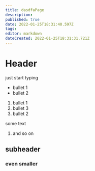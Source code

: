 ```yaml
---
title: dasdfaPage
description: 
published: true
date: 2022-01-25T18:31:40.597Z
tags: 
editor: markdown
dateCreated: 2022-01-25T18:31:31.721Z
---
```


# Header
just start typing

* bullet 1
* bullet 2

1. bullet 1
2. bullet 3
2. bullet 2

some text

1. and so on

## subheader

### even smaller
